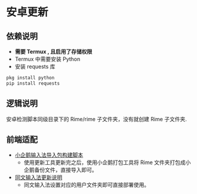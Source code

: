 # 安卓更新

## 依赖说明

- **需要 Termux , 且启用了存储权限**
- Termux 中需要安装 Python
- 安装 requests 库

```bash
pkg install python
pip install requests
```

## 逻辑说明

安卓检测脚本同级目录下的 Rime/rime 子文件夹，没有就创建 Rime 子文件夹.

## 前端适配

- [小企鹅输入法导入包构建脚本](Fcitx5-For-Android/README.md)
  - 使用更新工具更新完之后，使用小企鹅打包工具将 Rime 文件夹打包成小企鹅备份文件，直接导入即可。
- [同文输入法更新说明](trime/README.md)
  - 同文输入法设置对应的用户文件夹即可直接部署使用。
